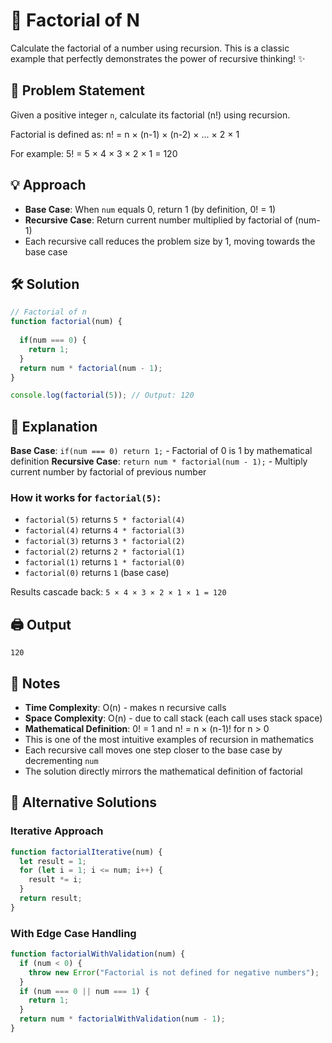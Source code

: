 # 🔢 Factorial of N

Calculate the factorial of a number using recursion. This is a classic example that perfectly demonstrates the power of recursive thinking! ✨

## 📝 Problem Statement

Given a positive integer `n`, calculate its factorial (n!) using recursion.

Factorial is defined as: n! = n × (n-1) × (n-2) × ... × 2 × 1

For example: 5! = 5 × 4 × 3 × 2 × 1 = 120

## 💡 Approach

- **Base Case**: When `num` equals 0, return 1 (by definition, 0! = 1)
- **Recursive Case**: Return current number multiplied by factorial of (num-1)
- Each recursive call reduces the problem size by 1, moving towards the base case

## 🛠️ Solution

```js
// Factorial of n
function factorial(num) {
  
  if(num === 0) {
    return 1;
  }
  return num * factorial(num - 1);
}

console.log(factorial(5)); // Output: 120
```

## 🧠 Explanation

**Base Case**: `if(num === 0) return 1;` - Factorial of 0 is 1 by mathematical definition
**Recursive Case**: `return num * factorial(num - 1);` - Multiply current number by factorial of previous number

### How it works for `factorial(5)`:
- `factorial(5)` returns `5 * factorial(4)`
- `factorial(4)` returns `4 * factorial(3)`
- `factorial(3)` returns `3 * factorial(2)`
- `factorial(2)` returns `2 * factorial(1)`
- `factorial(1)` returns `1 * factorial(0)`
- `factorial(0)` returns `1` (base case)

Results cascade back: `5 × 4 × 3 × 2 × 1 × 1 = 120`

## 🖨️ Output

```
120
```

## 📝 Notes

- **Time Complexity**: O(n) - makes n recursive calls
- **Space Complexity**: O(n) - due to call stack (each call uses stack space)
- **Mathematical Definition**: 0! = 1 and n! = n × (n-1)! for n > 0
- This is one of the most intuitive examples of recursion in mathematics
- Each recursive call moves one step closer to the base case by decrementing `num`
- The solution directly mirrors the mathematical definition of factorial

## 🔄 Alternative Solutions

### Iterative Approach
```js
function factorialIterative(num) {
  let result = 1;
  for (let i = 1; i <= num; i++) {
    result *= i;
  }
  return result;
}
```

### With Edge Case Handling
```js
function factorialWithValidation(num) {
  if (num < 0) {
    throw new Error("Factorial is not defined for negative numbers");
  }
  if (num === 0 || num === 1) {
    return 1;
  }
  return num * factorialWithValidation(num - 1);
}
```